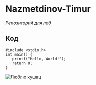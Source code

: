 # Nazmetdinov-Timur
_Репозиторий для лаб_
## Код
```
#include <stdio.h>
int main() {
   printf("Hello, World!");
   return 0;
}
```
![Люблю кушац](https://media1.tenor.com/m/iaGQEpzcRW0AAAAd/yui.gif)

